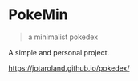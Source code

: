 # PokeMin
> a minimalist pokedex

A simple and personal project.

https://jotaroland.github.io/pokedex/
